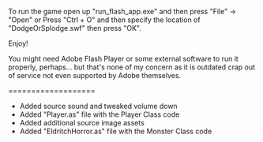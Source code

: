 To run the game open up "run_flash_app.exe" and then press "File" -> "Open" or
Press "Ctrl + O" and then specify the location of "DodgeOrSplodge.swf" then press "OK".

Enjoy!


You might need Adobe Flash Player or some external software to run it properly, perhaps...
but that's none of my concern as it is outdated crap out of service not even supported by Adobe themselves.



===================
+ Added source sound and tweaked volume down
+ Added "Player.as" file with the Player Class code
+ Added additional source image assets
+ Added "EldritchHorror.as" file with the Monster Class code